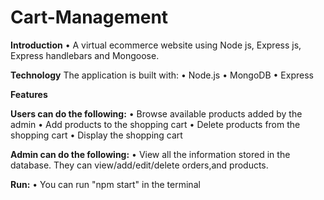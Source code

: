 # Cart-Management
**Introduction**
•	A virtual ecommerce website using Node js, Express js, Express handlebars and Mongoose.
 
**Technology**
    The application is built with:
•	Node.js
•	MongoDB 
•	Express 
 
**Features**

**Users can do the following:**
•	Browse available products added by the admin
•	Add products to the shopping cart
•	Delete products from the shopping cart
•	Display the shopping cart

**Admin can do the following:**
•	View all the information stored in the database. They can view/add/edit/delete orders,and products.

**Run:**
•	You can run "npm start" in the terminal
